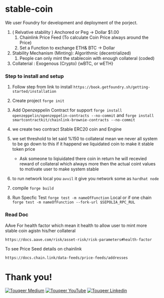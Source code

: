 # stable-coin

We user Foundry for development and deployment of the porject.

1. ( Relvative stability ) Anchored or Peg  -> Dollar $1.00
    1. Chainlink Price Feed (To calculate Coin Price always around the Price)
    2. Set a Function to exchange ETH& BTC -> Dollar 
2. Stability Mechanism (Minting): Algorithmic (decentrialized)
   1.  People can only mint the stablecoin with enough collateral (coded)
3. Collaterial : Exogenous (Crypto) {wBTC, or wETH}
 

### Step to install and setup

1. Follow step from link to install `https://book.getfoundry.sh/getting-started/installation`

2. Create project `forge init`

3. Add Openzeppelin Contract for support  `forge install openzeppelin/openzeppelin-contracts --no-commit` and `forge install smartcontractkit/chainlink-brownie-contracts --no-commit`

4. we create two contract Stable ERC20 coin and Engine
5. we set threshold to let said %150  to collateral mean we never all system to be go down to this if it happend we liquidated coin to make it stable token price 
    - Ask someone to liqiuidated there coin in return he will recevied reward of collateral which always more then the actual coint values to motivate user to make system stable
6. to run network local you `avvil` it give you network some as `hardhat node` 
7. compile `forge build`
8. Run Specfic Test `forge test -m nameOfFunction` Local or if one chain `forge test -m nameOfFunction --fork-url $SEPOLIA_RPC_RUL`


### Read Doc 

AAve For health factor which mean it health to allow user to mint more stable coin agistn his/her collateral 

```
https://docs.aave.com/risk/asset-risk/risk-parameters#health-factor
```
To see Price Seed details on chainlink
```
https://docs.chain.link/data-feeds/price-feeds/addresses
```
# Thank you!

[![Touqeer Medium](https://img.shields.io/badge/Medium-000000?style=for-the-badge&logo=medium&logoColor=white)](https://medium.com/@touqeershah32)
[![Touqeer YouTube](https://img.shields.io/badge/YouTube-FF0000?style=for-the-badge&logo=youtube&logoColor=white)](https://www.youtube.com/channel/UC3oUDpfMOBefugPp4GADyUQ)
[![Touqeer Linkedin](https://img.shields.io/badge/LinkedIn-0077B5?style=for-the-badge&logo=linkedin&logoColor=white)](https://www.linkedin.com/in/touqeer-shah/)
